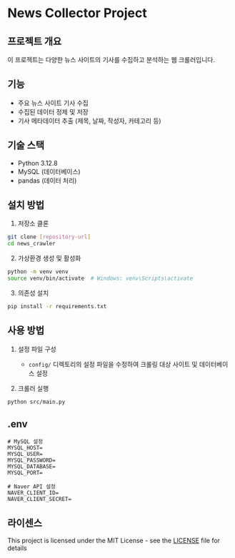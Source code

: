 # News Collector Project

## 프로젝트 개요
이 프로젝트는 다양한 뉴스 사이트의 기사를 수집하고 분석하는 웹 크롤러입니다.

## 기능
- 주요 뉴스 사이트 기사 수집
- 수집된 데이터 정제 및 저장
- 기사 메타데이터 추출 (제목, 날짜, 작성자, 카테고리 등)

## 기술 스택
- Python 3.12.8
- MySQL (데이터베이스)
- pandas (데이터 처리)


## 설치 방법
1. 저장소 클론
```bash
git clone [repository-url]
cd news_crawler
```

2. 가상환경 생성 및 활성화
```bash
python -m venv venv
source venv/bin/activate  # Windows: venv\Scripts\activate
```

3. 의존성 설치
```bash
pip install -r requirements.txt
```

## 사용 방법
1. 설정 파일 구성
   - `config/` 디렉토리의 설정 파일을 수정하여 크롤링 대상 사이트 및 데이터베이스 설정

2. 크롤러 실행
```bash
python src/main.py
```

## .env
```angular2html
# MySQL 설정
MYSQL_HOST=
MYSQL_USER=
MYSQL_PASSWORD=
MYSQL_DATABASE=
MYSQL_PORT=

# Naver API 설정
NAVER_CLIENT_ID=
NAVER_CLIENT_SECRET=
```


## 라이센스
This project is licensed under the MIT License - see the [LICENSE](LICENSE) file for details